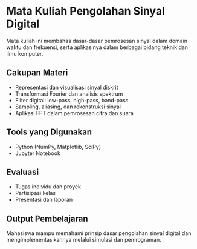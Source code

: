 # Mata Kuliah Pengolahan Sinyal Digital

Mata kuliah ini membahas dasar-dasar pemrosesan sinyal dalam domain waktu dan frekuensi, serta aplikasinya dalam berbagai bidang teknik dan ilmu komputer.

## Cakupan Materi
- Representasi dan visualisasi sinyal diskrit
- Transformasi Fourier dan analisis spektrum
- Filter digital: low-pass, high-pass, band-pass
- Sampling, aliasing, dan rekonstruksi sinyal
- Aplikasi FFT dalam pemrosesan citra dan suara

## Tools yang Digunakan
- Python (NumPy, Matplotlib, SciPy)
- Jupyter Notebook

## Evaluasi
- Tugas individu dan proyek
- Partisipasi kelas
- Presentasi dan laporan

## Output Pembelajaran
Mahasiswa mampu memahami prinsip dasar pengolahan sinyal digital dan mengimplementasikannya melalui simulasi dan pemrograman.
